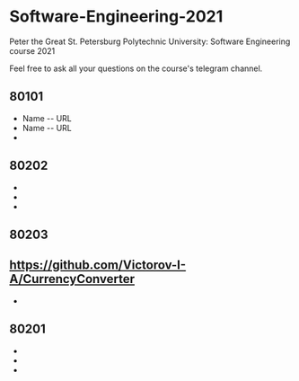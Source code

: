 # Software-Engineering-2021
Peter the Great St. Petersburg Polytechnic University: Software Engineering course 2021

Feel free to ask all your questions on the course's telegram channel.

## 80101

- Name -- URL
- Name -- URL
-

## 80202

-
-
-

## 80203

https://github.com/Victorov-I-A/CurrencyConverter
-
-

## 80201

-
-
-
